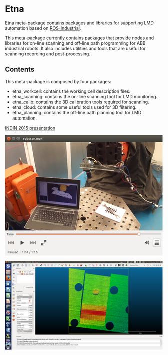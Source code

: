 # Etna

Etna meta-package contains packages and libraries for supporting LMD automation 
based on [ROS-Industrial](http://www.ros.org/wiki/Industrial).

This meta-package currently contains packages that provide nodes and libraries 
for on-line scanning and off-line path programming for ABB industrial robots. It
also includes utilities and tools that are useful for scanning recording and
post-processing.

## Contents

This meta-package is composed by four packages:
- etna_workcell: contains the working cell description files.
- etna_scanning: contains the on-line scanning tool for LMD monitoring.
- etna_calib: contains the 3D calibration tools required for scanning.
- etna_cloud: contains some useful tools used for 3D filtering.
- etna_planning: contains the off-line path planning tool for LMD automation.

[INDIN 2015 presentation](./etna_scanning/doc/RobEyeEtna.pdf)

[![Robscan Video](./etna_scanning/media/robscan.png)](./etna_scanning/media/robscan.mp4)

![Alt text](./etna_scanning/media/test.png "Scanning test")
